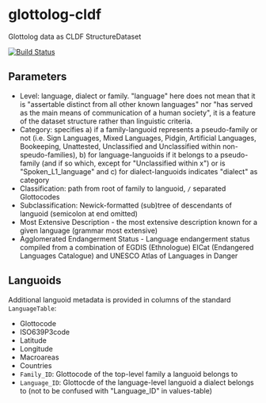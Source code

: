 # glottolog-cldf
Glottolog data as CLDF StructureDataset

[![Build Status](https://travis-ci.org/glottolog/glottolog-cldf.svg?branch=master)](https://travis-ci.org/glottolog/glottolog-cldf)


## Parameters

- Level: language, dialect or family. "language" here does not mean that it is "assertable distinct from all other known languages" nor "has served as the main means of communication of a human society", it is a feature of the dataset structure rather than linguistic criteria. 
- Category: specifies a) if a family-languoid represents a pseudo-family or not (i.e. Sign Languages, Mixed Languages, Pidgin, Artificial Languages, Bookeeping, Unattested, Unclassified and Unclassified within non-speudo-families), b) for language-languoids if it belongs to a pseudo-family (and if so which, except for "Unclassified within x") or is "Spoken_L1_language" and c) for dialect-languoids indicates "dialect" as category
- Classification: path from root of family to languoid, `/` separated Glottocodes
- Subclassification: Newick-formatted (sub)tree of descendants of languoid (semicolon at end omitted)
- Most Extensive Description - the most extensive description known for a given language (grammar most extensive)
- Agglomerated Endangerment Status -  Language endangerment status compiled from a combination of EGDIS (Ethnologue) ElCat (Endangered Languages Catalogue) and UNESCO Atlas of Languages in Danger


## Languoids

Additional languoid metadata is provided in columns of the standard `LanguageTable`:
- Glottocode
- ISO639P3code
- Latitude
- Longitude
- Macroareas
- Countries
- `Family_ID`: Glottocode of the top-level family a languoid belongs to
- `Language_ID`: Glottocde of the language-level languoid a dialect belongs to (not to be confused with "Language_ID" in values-table)

